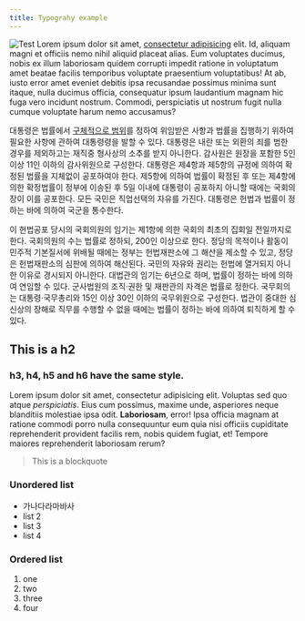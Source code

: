 ```yaml
---
title: Typograhy example
---
```

![Test](/emerald/img/img-test.png "Test")
Lorem ipsum dolor sit amet, [consectetur adipisicing](http://www.example.com) elit. Id, aliquam magni et officiis nemo nihil aliquid placeat alias. Eum voluptates ducimus, nobis ex illum laboriosam quidem corrupti impedit ratione in voluptatum amet beatae facilis temporibus voluptate praesentium voluptatibus! At ab, iusto error amet eveniet debitis ipsa recusandae possimus minima sunt itaque, nulla ducimus officia, consequatur ipsum laudantium magnam hic fuga vero incidunt nostrum. Commodi, perspiciatis ut nostrum fugit nulla cumque voluptate harum nemo accusamus? 

대통령은 법률에서 [구체적으로 범위](http://naver.com)를 정하여 위임받은 사항과 법률을 집행하기 위하여 필요한 사항에 관하여 대통령령을 발할 수 있다. 대통령은 내란 또는 외환의 죄를 범한 경우를 제외하고는 재직중 형사상의 소추를 받지 아니한다. 감사원은 원장을 포함한 5인 이상 11인 이하의 감사위원으로 구성한다. 대통령은 제4항과 제5항의 규정에 의하여 확정된 법률을 지체없이 공포하여야 한다. 제5항에 의하여 법률이 확정된 후 또는 제4항에 의한 확정법률이 정부에 이송된 후 5일 이내에 대통령이 공포하지 아니할 때에는 국회의장이 이를 공포한다. 모든 국민은 직업선택의 자유를 가진다. 대통령은 헌법과 법률이 정하는 바에 의하여 국군을 통수한다.

이 헌법공포 당시의 국회의원의 임기는 제1항에 의한 국회의 최초의 집회일 전일까지로 한다. 국회의원의 수는 법률로 정하되, 200인 이상으로 한다. 정당의 목적이나 활동이 민주적 기본질서에 위배될 때에는 정부는 헌법재판소에 그 해산을 제소할 수 있고, 정당은 헌법재판소의 심판에 의하여 해산된다. 국민의 자유와 권리는 헌법에 열거되지 아니한 이유로 경시되지 아니한다. 대법관의 임기는 6년으로 하며, 법률이 정하는 바에 의하여 연임할 수 있다. 군사법원의 조직·권한 및 재판관의 자격은 법률로 정한다. 국무회의는 대통령·국무총리와 15인 이상 30인 이하의 국무위원으로 구성한다. 법관이 중대한 심신상의 장해로 직무를 수행할 수 없을 때에는 법률이 정하는 바에 의하여 퇴직하게 할 수 있다.

## This is a h2

### h3, h4, h5 and h6 have the same style.

Lorem ipsum dolor sit amet, consectetur adipisicing elit. Voluptas sed quo atque *perspiciatis*. Eius cum possimus, maxime unde, asperiores neque blanditiis molestiae ipsa odit. **Laboriosam**, error! Ipsa officia magnam at ratione commodi porro nulla consequuntur eum quia nisi officiis cupiditate reprehenderit provident facilis rem, nobis quidem fugiat, et! Tempore maiores reprehenderit laboriosam rerum? 

> This is a blockquote

### Unordered list
- 가나다라마바사
- list 2
- list 3
- list 4

### Ordered list
1. one
2. two
3. three
4. four
